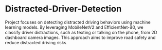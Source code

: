 # Distracted-Driver-Detection
Project focuses on detecting distracted driving behaviors using machine learning models. By leveraging MobileNetV2 and EfficientNet-B0, we classify driver distractions, such as texting or talking on the phone, from 2D dashboard camera images. This approach aims to improve road safety and reduce distracted driving risks.
